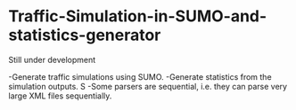 # Traffic-Simulation-in-SUMO-and-statistics-generator
Still under development

-Generate traffic simulations using SUMO. 
-Generate statistics from the simulation outputs. S
-Some parsers are sequential, i.e. they can parse very large XML files sequentially.
